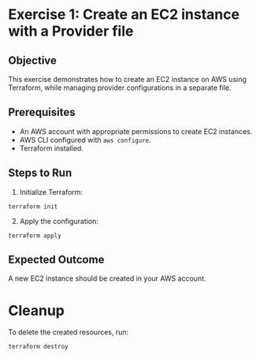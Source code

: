 # Exercise 1: Create an EC2 instance with a Provider file

## Objective
This exercise demonstrates how to create an EC2 instance on AWS using Terraform, while managing provider configurations in a separate file.

## Prerequisites
- An AWS account with appropriate permissions to create EC2 instances.
- AWS CLI configured with `aws configure`.
- Terraform installed.

## Steps to Run
1. Initialize Terraform:
```
terraform init
```
2. Apply the configuration:
```
terraform apply
```

## Expected Outcome
A new EC2 instance should be created in your AWS account.

# Cleanup
To delete the created resources, run:
```
terraform destroy
```
